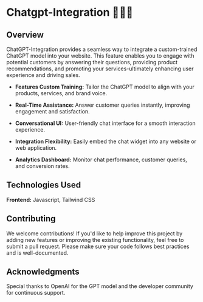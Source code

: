 # Chatgpt-Integration 🤖💬🌐
## Overview
ChatGPT-Integration provides a seamless way to integrate a custom-trained ChatGPT model into your website. This feature enables you to engage with potential customers by answering their questions, providing product recommendations, and promoting your services-ultimately enhancing user experience and driving sales.

- **Features Custom Training:** Tailor the ChatGPT model to align with your products, services, and brand voice.

- **Real-Time Assistance:** Answer customer queries instantly, improving engagement and satisfaction.

- **Conversational UI:** User-friendly chat interface for a smooth interaction experience.

- **Integration Flexibility:** Easily embed the chat widget into any website or web application.

- **Analytics Dashboard:** Monitor chat performance, customer queries, and conversion rates.

## Technologies Used

**Frontend:** Javascript, Tailwind CSS

## Contributing
We welcome contributions! If you'd like to help improve this project by adding new features or improving the existing functionality, feel free to submit a pull request. Please make sure your code follows best practices and is well-documented.

## Acknowledgments
Special thanks to OpenAI for the GPT model and the developer community for continuous support.

